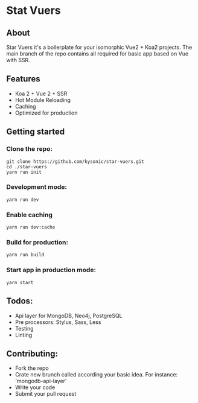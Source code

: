 # Stat Vuers

## About

Star Vuers it's a boilerplate for your isomorphic
Vue2 + Koa2 projects. The main branch of the repo contains all required for basic app based on Vue with SSR.

## Features

- Koa 2 + Vue 2 + SSR
- Hot Module Reloading
- Caching
- Optimized for production

## Getting started

### Clone the repo: 

    git clone https://github.com/kysonic/star-vuers.git
    cd ./star-vuers
    yarn run init
    
### Development mode:

    yarn run dev 
    
### Enable caching 
    
    yarn run dev:cache
    
### Build for production: 
    
    yarn run build 
    
### Start app in production mode:
    
    yarn start 
    
## Todos:  
  
- Api layer for MongoDB, Neo4j, PostgreSQL
- Pre processors: Stylus, Sass, Less
- Testing
- Linting

## Contributing:

- Fork the repo
- Crate new brunch called according your basic idea. For instance: 'mongodb-api-layer'
- Write your code
- Submit your pull request

